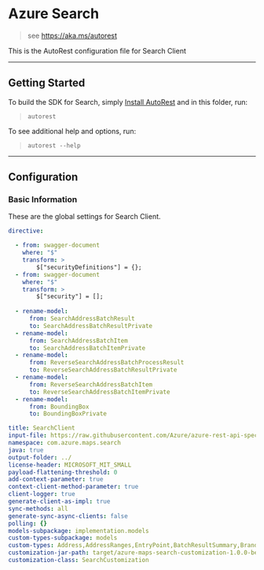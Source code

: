 # Azure Search

> see https://aka.ms/autorest

This is the AutoRest configuration file for Search Client

---

## Getting Started

To build the SDK for Search, simply [Install AutoRest](https://aka.ms/autorest/install) and in this folder, run:

> `autorest`

To see additional help and options, run:

> `autorest --help`

---

## Configuration

### Basic Information

These are the global settings for Search Client.

``` yaml
directive:

  - from: swagger-document
    where: "$"
    transform: >
        $["securityDefinitions"] = {};
  - from: swagger-document
    where: "$"
    transform: >
        $["security"] = [];
            
  - rename-model:
      from: SearchAddressBatchResult
      to: SearchAddressBatchResultPrivate
  - rename-model:
      from: SearchAddressBatchItem
      to: SearchAddressBatchItemPrivate
  - rename-model:
      from: ReverseSearchAddressBatchProcessResult
      to: ReverseSearchAddressBatchResultPrivate
  - rename-model:
      from: ReverseSearchAddressBatchItem
      to: ReverseSearchAddressBatchItemPrivate
  - rename-model:
      from: BoundingBox
      to: BoundingBoxPrivate

title: SearchClient
input-file: https://raw.githubusercontent.com/Azure/azure-rest-api-specs/main/specification/maps/data-plane/Search/preview/1.0/search.json
namespace: com.azure.maps.search
java: true
output-folder: ../
license-header: MICROSOFT_MIT_SMALL
payload-flattening-threshold: 0
add-context-parameter: true
context-client-method-parameter: true
client-logger: true
generate-client-as-impl: true
sync-methods: all
generate-sync-async-clients: false
polling: {}
models-subpackage: implementation.models
custom-types-subpackage: models
custom-types: Address,AddressRanges,EntryPoint,BatchResultSummary,BrandName,Classification,ClassificationName,DataSource,ErrorAdditionalInfo,ErrorDetail,ErrorResponseException,ElectricVehicleConnector,EntryPointType,GeographicEntityType,GeometryIdentifier,LocalizedMapView,OperatingHoursTime,OperatingHoursRange,MatchType,OperatingHours,OperatingHoursTimeRange,PointOfInterest,PointOfInterestCategory,PointOfInterestCategorySet,PointOfInterestCategoryTreeResult,PointOfInterestExtendedPostalCodes,Polygon,ReverseSearchAddressResult,ReverseSearchAddressResultItem,ReverseSearchCrossStreetAddressResultItem,ReverseSearchCrossStreetAddressResult,RoadUseType,SearchAddressResultType,SearchAddressResultItem,SearchSummary,SearchIndexes,SearchAddressResult,ErrorResponse,QueryType
customization-jar-path: target/azure-maps-search-customization-1.0.0-beta.1.jar
customization-class: SearchCustomization
```
